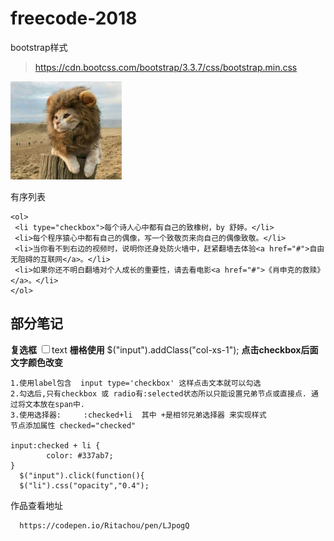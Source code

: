 # freecode-2018
bootstrap样式

> https://cdn.bootcss.com/bootstrap/3.3.7/css/bootstrap.min.css

![loading.png](/catlion.png)

有序列表

    <ol>
     <li type="checkbox">每个诗人心中都有自己的致橡树，by 舒婷。</li>
     <li>每个程序猿心中都有自己的偶像，写一个致敬页来向自己的偶像致敬。</li>
     <li>当你看不到右边的视频时，说明你还身处防火墙中，赶紧翻墙去体验<a href="#">自由无阻碍的互联网</a>。</li>
     <li>如果你还不明白翻墙对个人成长的重要性，请去看电影<a href="#">《肖申克的救赎》</a>。</li>
    </ol>
## 部分笔记 ##
**复选框**
    <lable><input type="checkbox">text</lable>
**栅格使用**
    $("input").addClass("col-xs-1");
**点击checkbox后面文字颜色改变**

    1.使用label包含  input type='checkbox' 这样点击文本就可以勾选
    2.勾选后,只有checkbox 或 radio有:selected状态所以只能设置兄弟节点或直接点. 通过将文本放在span中. 
    3.使用选择器:     :checked+li  其中 +是相邻兄弟选择器 来实现样式
    节点添加属性 checked="checked"
    
    input:checked + li {
            color: #337ab7;
    }
      $("input").click(function(){
      $("li").css("opacity","0.4");
      

  
  作品查看地址

      https://codepen.io/Ritachou/pen/LJpogQ